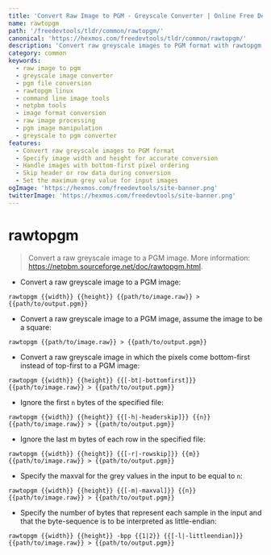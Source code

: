 ```yaml
---
title: 'Convert Raw Image to PGM - Greyscale Converter | Online Free DevTools by Hexmos'
name: rawtopgm
path: '/freedevtools/tldr/common/rawtopgm/'
canonical: 'https://hexmos.com/freedevtools/tldr/common/rawtopgm/'
description: 'Convert raw greyscale images to PGM format with rawtopgm. Efficiently process and manage image file conversions using command line. Free online tool, no registration required.'
category: common
keywords:
  - raw image to pgm
  - greyscale image converter
  - pgm file conversion
  - rawtopgm linux
  - command line image tools
  - netpbm tools
  - image format conversion
  - raw image processing
  - pgm image manipulation
  - greyscale to pgm converter
features:
  - Convert raw greyscale images to PGM format
  - Specify image width and height for accurate conversion
  - Handle images with bottom-first pixel ordering
  - Skip header or row data during conversion
  - Set the maximum grey value for input images
ogImage: 'https://hexmos.com/freedevtools/site-banner.png'
twitterImage: 'https://hexmos.com/freedevtools/site-banner.png'
---
```


# rawtopgm

> Convert a raw greyscale image to a PGM image.
> More information: <https://netpbm.sourceforge.net/doc/rawtopgm.html>.

- Convert a raw greyscale image to a PGM image:

`rawtopgm {{width}} {{height}} {{path/to/image.raw}} > {{path/to/output.pgm}}`

- Convert a raw greyscale image to a PGM image, assume the image to be a square:

`rawtopgm {{path/to/image.raw}} > {{path/to/output.pgm}}`

- Convert a raw greyscale image in which the pixels come bottom-first instead of top-first to a PGM image:

`rawtopgm {{width}} {{height}} {{[-bt|-bottomfirst]}} {{path/to/image.raw}} > {{path/to/output.pgm}}`

- Ignore the first `n` bytes of the specified file:

`rawtopgm {{width}} {{height}} {{[-h|-headerskip]}} {{n}} {{path/to/image.raw}} > {{path/to/output.pgm}}`

- Ignore the last m bytes of each row in the specified file:

`rawtopgm {{width}} {{height}} {{[-r|-rowskip]}} {{m}} {{path/to/image.raw}} > {{path/to/output.pgm}}`

- Specify the maxval for the grey values in the input to be equal to `n`:

`rawtopgm {{width}} {{height}} {{[-m|-maxval]}} {{n}} {{path/to/image.raw}} > {{path/to/output.pgm}}`

- Specify the number of bytes that represent each sample in the input and that the byte-sequence is to be interpreted as little-endian:

`rawtopgm {{width}} {{height}} -bpp {{1|2}} {{[-l|-littleendian]}} {{path/to/image.raw}} > {{path/to/output.pgm}}`
